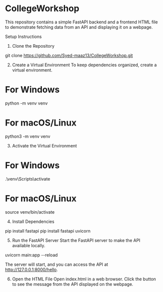 # CollegeWorkshop
This repository contains a simple FastAPI backend and a frontend HTML file to demonstrate fetching data from an API and displaying it on a webpage.

Setup Instructions
1. Clone the Repository

git clone https://github.com/Syed-maaz13/CollegeWorkshop.git


2. Create a Virtual Environment
To keep dependencies organized, create a virtual environment.


# For Windows
python -m venv venv
# For macOS/Linux
python3 -m venv venv


3. Activate the Virtual Environment

# For Windows
.\venv\Scripts\activate
# For macOS/Linux
source venv/bin/activate

4. Install Dependencies

pip install fastapi
pip install fastapi uvicorn

5. Run the FastAPI Server
Start the FastAPI server to make the API available locally.

uvicorn main:app --reload

The server will start, and you can access the API at http://127.0.0.1:8000/hello.

6. Open the HTML File
Open index.html in a web browser. Click the button to see the message from the API displayed on the webpage.